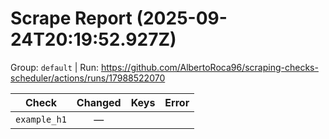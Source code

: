 # Scrape Report (2025-09-24T20:19:52.927Z)

Group: `default`  |  Run: https://github.com/AlbertoRoca96/scraping-checks-scheduler/actions/runs/17988522070

| Check | Changed | Keys | Error |
|---|:---:|:--|:--|
| `example_h1` | — |  |  |
